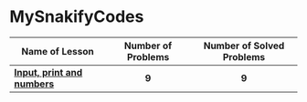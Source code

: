 # MySnakifyCodes

| Name of Lesson | Number of Problems | Number of Solved Problems |
|--------------- | :----------------: | :-----------------------: |
| [**Input, print and numbers**](https://snakify.org/en/lessons/print_input_numbers/) | **9** | **9** |